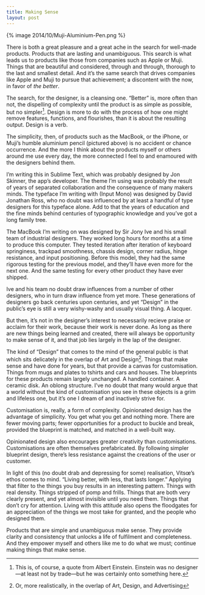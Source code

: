 ```yaml
---
title: Making Sense
layout: post
---
```


{% image 2014/10/Muji-Aluminium-Pen.png %}

There is both a great pleasure and a great ache in the search for well-made products. Products that are lasting and unambiguous. This search is what leads us to products like those from companies such as Apple or Muji. Things that are beautiful and considered, through and through, thorough to the last and smallest detail. And it’s the same search that drives companies like Apple and Muji to pursue that achievement; a discontent with the now, in favor of *the better*.

The search, for the designer, is a cleansing one. “Better” is, more often than not, the dispelling of complexity until the product is as simple as possible, but no simpler[^1]. Design is more to do with the process of how one might remove features, functions, and flourishes, than it is about the resulting output. Design is a verb.

The simplicity, then, of products such as the MacBook, or the iPhone, or Muji’s humble aluminium pencil (pictured above) is no accident or chance occurrence. And the more I think about the products myself or others around me use every day, the more connected I feel to and enamoured with the designers behind them.

I’m writing this in Sublime Text, which was probably designed by Jon Skinner, the app’s developer. The theme I’m using was probably the result of years of separated collaboration and the consequence of many makers minds. The typeface I’m writing with (Input Mono) was designed by David Jonathan Ross, who no doubt was influenced by at least a handful of type designers for this typeface alone. Add to that the years of education and the fine minds behind centuries of typographic knowledge and you’ve got a long family tree.

The MacBook I’m writing on was designed by Sir Jony Ive and his small team of industrial designers. They worked long hours for months at a time to produce this computer. They tested iteration after iteration of keyboard springiness, trackpad smoothness, chassis design, corner radius, hinge resistance, and input positioning. Before this model, they had the same rigorous testing for the previous model, and they’ll have even more for the next one. And the same testing for every other product they have ever shipped.

Ive and his team no doubt draw influences from a number of other designers, who in turn draw influence from yet more. These generations of designers go back centuries upon centuries, and yet “Design” in the public’s eye is still a very wishy-washy and usually visual thing. A lacquer.

But then, it’s not in the designer’s interest to necessarily recieve praise or acclaim for their work, because their work is never done. As long as there are new things being learned and created, there will always be opportunity to make sense of it, and that job lies largely in the lap of the designer.

The kind of “Design” that comes to the mind of the general public is that which sits delicately in the overlap of Art and Design[^2]. Things that make sense and have done for years, but that provide a canvas for customisation. Things from mugs and plates to tshirts and cars and houses. The blueprints for these products remain largely unchanged. A handled container. A ceramic disk. An oblong structure. I’ve no doubt that many would argue that a world without the kind of customisation you see in these objects is a grim and lifeless one, but it’s one I dream of and inactively strive for.

Customisation is, really, a form of complexity. Opinionated design has the advantage of simplicity. You get what you get and nothing more. There are fewer moving parts; fewer opportunities for a product to buckle and break, provided the blueprint is matched, and matched in a well-built way.

Opinionated design also encourages greater creativity than customisations. Customisations are often themselves prefabricated. By following simpler blueprint design, there’s less resistance against the creations of the user or customer.

In light of this (no doubt drab and depressing for some) realisation, Vitsœ’s ethos comes to mind. “Living better, with less, that lasts longer.” Applying that filter to the things you buy results in an interesting pattern. Things with real density. Things stripped of pomp and frills. Things that are both very clearly present, and yet almost invisible until you need them. Things that don’t cry for attention. Living with this attitude also opens the floodgates for an appreciation of the things we most take for granted, and the people who designed them.

Products that are simple and unambiguous make sense. They provide clarity and consistency that unlocks a life of fulfilment and completeness. And they empower myself and others like me to do what we must; continue making things that make sense.

[^1]: This is, of course, a quote from Albert Einstein. Einstein was no designer—at least not by trade—but he was certainly onto something here.
[^2]: Or, more realistically, in the overlap of Art, Design, and Advertising
